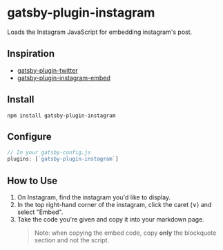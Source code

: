 # gatsby-plugin-instagram

Loads the Instagram JavaScript for embedding instagram's post.

## Inspiration

- [gatsby-plugin-twitter](https://github.com/gatsbyjs/gatsby/tree/master/packages/gatsby-plugin-twitter)
- [gatsby-plugin-instagram-embed](https://github.com/theowenyoung/gatsby-plugin-instagram-embed)

## Install

```shell
npm install gatsby-plugin-instagram
```

## Configure

```javascript
// In your gatsby-config.js
plugins: [`gatsby-plugin-instagram`]
```

## How to Use

1. On Instagram, find the instagram you'd like to display.
2. In the top right-hand corner of the instagram, click the caret (∨) and select "Embed".
3. Take the code you're given and copy it into your markdown page.
   > Note: when copying the embed code, copy **only** the blockquote section and not the script.
